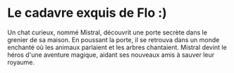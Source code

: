 # Le cadavre exquis de Flo :)
Un chat curieux, nommé Mistral, découvrit une porte secrète dans le grenier de sa 
maison. En poussant la porte, il se retrouva dans un monde enchanté 
où les animaux parlaient et les arbres 
chantaient. Mistral devint le héros d'une aventure 
magique, aidant ses nouveaux amis à sauver leur royaume.
